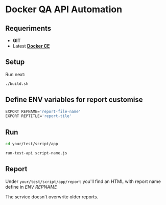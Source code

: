 # Docker QA API Automation

## Requeriments

- **GIT**
- Latest [**Docker CE**](https://docs.docker.com/install/linux/docker-ce/ubuntu/)

## Setup

Run next:

```bash
./build.sh
```

## Define ENV variables for report customise

```bash
EXPORT REPNAME='report-file-name'
EXPORT REPTITLE='report-tile'
```

## Run

```bash
cd your/test/script/app

run-test-api script-name.js
```

## Report

Under `your/test/script/app/report` you'll find an HTML with report name define in _ENV REPNAME_

The service doesn't overwrite older reports.
